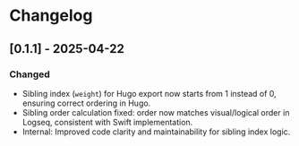 # Changelog

## [0.1.1] - 2025-04-22
### Changed
- Sibling index (`weight`) for Hugo export now starts from 1 instead of 0, ensuring correct ordering in Hugo.
- Sibling order calculation fixed: order now matches visual/logical order in Logseq, consistent with Swift implementation.
- Internal: Improved code clarity and maintainability for sibling index logic.
